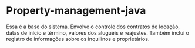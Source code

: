 # Property-management-java
 Essa é a base do sistema. Envolve o controle dos contratos de locação, datas de início e término, valores dos aluguéis e reajustes. Também inclui o registro de informações sobre os inquilinos e proprietários.
